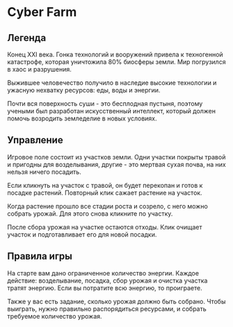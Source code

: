 # Cyber Farm

## Легенда

Конец XXI века. Гонка технологий и вооружений привела к техногенной катастрофе, которая уничтожила 80% биосферы земли. Мир погрузился в хаос и разрушения.

Выжившее человечество получило в наследие высокие технологии и ужасную нехватку ресурсов: еды, воды и энергии.

Почти вся поверхность суши - это бесплодная пустыня, поэтому учеными был разработан искусственный интеллект, который должен помочь возродить земледелие в новых условиях.

## Управление

Игровое поле состоит из участков земли. Одни участки покрыты травой и пригодны для возделывания, другие - это мертвая сухая почва, на них нельзя ничего посадить.

Если кликнуть на участок с травой, он будет перекопан и готов к посадке растений. Повторный клик сажает растение на участок.

Когда растение прошло все стадии роста и созрело, с него можно собрать урожай. Для этого снова кликните по участку.

После сбора урожая на участке остаются отходы. Клик очищает участок и подготавливает его для новой посадки.

## Правила игры

На старте вам дано ограниченное количество энергии. Каждое действие: возделывание, посадка, сбор урожая и очистка участка тратят энергию. Если вы потратите всю энергию, то проиграете.

Также у вас есть задание, сколько урожая должно быть собрано. Чтобы выиграть, нужно правильно распорядиться ресурсами, и собрать требуемое количество урожая.